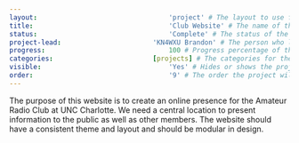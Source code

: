 ```yaml
---
layout:									'project' # The layout to use for the project page.
title:									'Club Website' # The name of the project.
status:									'Complete' # The status of the project. Should be one of 'Brainstorming', 'Designing', 'Building', 'Testing', 'Implementing', 'On-Hold', or 'Cancelled'.
project-lead:						'KN4WXU Brandon' # The person who led the project.
progress:								100 # Progress percentage of the project.
categories:							[projects] # The categories for the project. Projects should always be 'projects'.
visible:								'Yes' # Hides or shows the project in feeds.
order:									'9' # The order the project will be shown in feeds.
---
```



The purpose of this website is to create an online presence for the Amateur Radio Club at UNC Charlotte.
We need a central location to present information to the public as well as other members.
The website should have a consistent theme and layout and should be modular in design.
